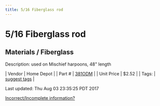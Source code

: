 ```yaml
---
title: 5/16 Fiberglass rod
---
```


# 5/16 Fiberglass rod
## Materials / Fiberglass
Description: 	used on Mischief harpoons, 48" length 

| Vendor | Home Depot | 
| Part # | [381ODM](http://www.homedepot.com/p/Blazer-International-Driveway-Marker-48-in-Round-Orange-Fiberglass-Rod-381ODM/202498049) | 
| Unit Price | $2.52 | 
| Tags: | [suggest tags](https://docs.google.com/forms/d/e/1FAIpQLSeWyY8v3RgOty-MyWmh9U0iivNYN_molChYyS-0U-o-kOAv_g/viewform) | 

Last updated: Thu Aug 03 23:35:25 PDT 2017

 [Incorrect/Incomplete information?](https://docs.google.com/forms/d/e/1FAIpQLSeWyY8v3RgOty-MyWmh9U0iivNYN_molChYyS-0U-o-kOAv_g/viewform)